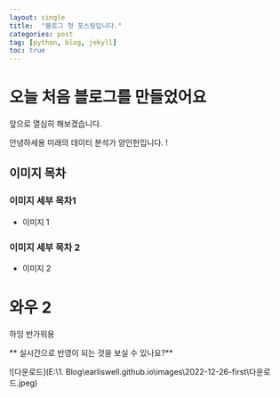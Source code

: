 ```yaml
---
layout: single
title:  "블로그 첫 포스팅입니다."
categories: post
tag: [python, blog, jekyll]
toc: true
---
```


# 오늘 처음 블로그를 만들었어요

앞으로 열심히 해보겠습니다.

안녕하세용 미래의 데이터 분석가 양인헌입니다. !

## 이미지 목차

### 이미지 세부 목차1

- 이미지 1

### 이미지 세부 목차 2

- 이미지 2





# 와우 2

하잉 반가워용



** 실시간으로 반영이 되는 것을 보실 수 있나요?**

![다운로드](E:\1. Blog\earliswell.github.io\images\2022-12-26-first\다운로드.jpeg)
